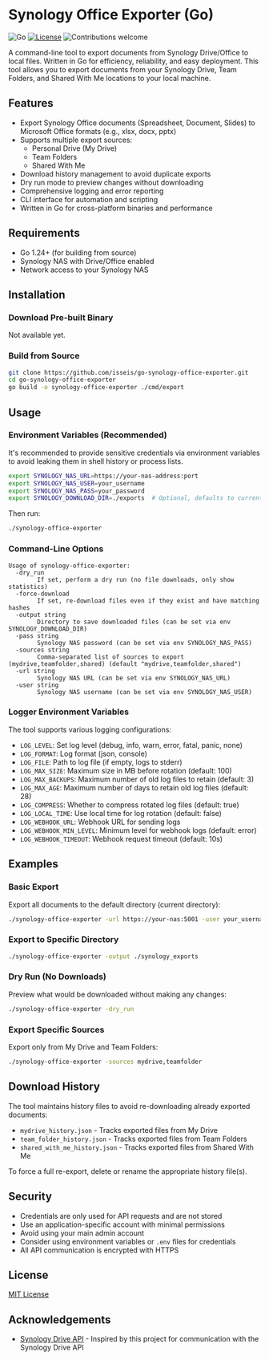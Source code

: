 # Synology Office Exporter (Go)

![Go](https://img.shields.io/badge/go-1.24+-blue.svg)
[![License](https://img.shields.io/badge/license-MIT-green.svg)](https://opensource.org/licenses/MIT)
![Contributions welcome](https://img.shields.io/badge/contributions-welcome-orange.svg)

A command-line tool to export documents from Synology Drive/Office to local files. Written in Go for efficiency, reliability, and easy deployment. This tool allows you to export documents from your Synology Drive, Team Folders, and Shared With Me locations to your local machine.

## Features

- Export Synology Office documents (Spreadsheet, Document, Slides) to Microsoft Office formats (e.g., xlsx, docx, pptx)
- Supports multiple export sources:
  - Personal Drive (My Drive)
  - Team Folders
  - Shared With Me
- Download history management to avoid duplicate exports
- Dry run mode to preview changes without downloading
- Comprehensive logging and error reporting
- CLI interface for automation and scripting
- Written in Go for cross-platform binaries and performance

## Requirements

- Go 1.24+ (for building from source)
- Synology NAS with Drive/Office enabled
- Network access to your Synology NAS

## Installation

### Download Pre-built Binary

Not available yet.

### Build from Source

```sh
git clone https://github.com/isseis/go-synology-office-exporter.git
cd go-synology-office-exporter
go build -o synology-office-exporter ./cmd/export
```

## Usage

### Environment Variables (Recommended)

It's recommended to provide sensitive credentials via environment variables to avoid leaking them in shell history or process lists.

```sh
export SYNOLOGY_NAS_URL=https://your-nas-address:port
export SYNOLOGY_NAS_USER=your_username
export SYNOLOGY_NAS_PASS=your_password
export SYNOLOGY_DOWNLOAD_DIR=./exports  # Optional, defaults to current directory
```

Then run:

```sh
./synology-office-exporter
```

### Command-Line Options

```
Usage of synology-office-exporter:
  -dry_run
        If set, perform a dry run (no file downloads, only show statistics)
  -force-download
        If set, re-download files even if they exist and have matching hashes
  -output string
        Directory to save downloaded files (can be set via env SYNOLOGY_DOWNLOAD_DIR)
  -pass string
        Synology NAS password (can be set via env SYNOLOGY_NAS_PASS)
  -sources string
        Comma-separated list of sources to export (mydrive,teamfolder,shared) (default "mydrive,teamfolder,shared")
  -url string
        Synology NAS URL (can be set via env SYNOLOGY_NAS_URL)
  -user string
        Synology NAS username (can be set via env SYNOLOGY_NAS_USER)
```

### Logger Environment Variables

The tool supports various logging configurations:

- `LOG_LEVEL`: Set log level (debug, info, warn, error, fatal, panic, none)
- `LOG_FORMAT`: Log format (json, console)
- `LOG_FILE`: Path to log file (if empty, logs to stderr)
- `LOG_MAX_SIZE`: Maximum size in MB before rotation (default: 100)
- `LOG_MAX_BACKUPS`: Maximum number of old log files to retain (default: 3)
- `LOG_MAX_AGE`: Maximum number of days to retain old log files (default: 28)
- `LOG_COMPRESS`: Whether to compress rotated log files (default: true)
- `LOG_LOCAL_TIME`: Use local time for log rotation (default: false)
- `LOG_WEBHOOK_URL`: Webhook URL for sending logs
- `LOG_WEBHOOK_MIN_LEVEL`: Minimum level for webhook logs (default: error)
- `LOG_WEBHOOK_TIMEOUT`: Webhook request timeout (default: 10s)

## Examples

### Basic Export

Export all documents to the default directory (current directory):

```sh
./synology-office-exporter -url https://your-nas:5001 -user your_username -pass your_password
```

### Export to Specific Directory

```sh
./synology-office-exporter -output ./synology_exports
```

### Dry Run (No Downloads)

Preview what would be downloaded without making any changes:

```sh
./synology-office-exporter -dry_run
```

### Export Specific Sources

Export only from My Drive and Team Folders:

```sh
./synology-office-exporter -sources mydrive,teamfolder
```

## Download History

The tool maintains history files to avoid re-downloading already exported documents:

- `mydrive_history.json` - Tracks exported files from My Drive
- `team_folder_history.json` - Tracks exported files from Team Folders
- `shared_with_me_history.json` - Tracks exported files from Shared With Me

To force a full re-export, delete or rename the appropriate history file(s).

## Security

- Credentials are only used for API requests and are not stored
- Use an application-specific account with minimal permissions
- Avoid using your main admin account
- Consider using environment variables or `.env` files for credentials
- All API communication is encrypted with HTTPS

## License

[MIT License](https://opensource.org/licenses/MIT)

## Acknowledgements

- [Synology Drive API](https://github.com/zbjdonald/synology-drive-api) - Inspired by this project for communication with the Synology Drive API
